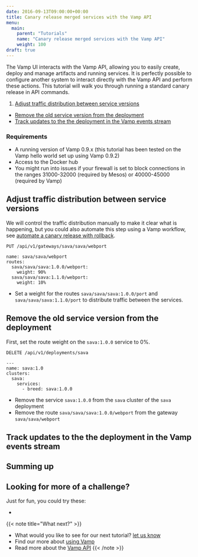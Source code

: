 ```yaml
---
date: 2016-09-13T09:00:00+00:00
title: Canary release merged services with the Vamp API
menu:
  main:
    parent: "Tutorials"
    name: "Canary release merged services with the Vamp API"
    weight: 100
draft: true
---
```


The Vamp UI interacts with the Vamp API, allowing you to easily create, deploy and manage artifacts and running services. It is perfectly possible to configure another system to interact directly with the Vamp API and perform these actions. This tutorial will walk you through running a standard canary release in API commands. 

1. [Adjust traffic distribution between service versions](/documentation/tutorials/canary-release-with-vamp-api/#adjust-traffic-distribution-between-service-versions)
- [Remove the old service version from the deployment](/documentation/tutorials/canary-release-with-vamp-api/#remove-the-old-service-version-from-the-deployment)
- [Track updates to the the deployment in the Vamp events stream](/documentation/tutorials/canary-release-with-vamp-api/#track-updates-to-the-the-deployment-in-the-vamp-events-stream)

### Requirements
* A running version of Vamp 0.9.x (this tutorial has been tested on the Vamp hello world set up using Vamp 0.9.2)
* Access to the Docker hub
* You might run into issues if your firewall is set to block connections in the ranges 31000-32000 (required by Mesos) or 40000-45000 (required by Vamp) 

## Adjust traffic distribution between service versions
We will control the traffic distribution manually to make it clear what is happening, but you could also automate this step using a Vamp workflow, see [automate a canary release with rollback](/documentation/tutorials/automate-a-canary-release/). 

`PUT /api/v1/gateways/sava/sava/webport` 

    name: sava/sava/webport
    routes:
      sava/sava/sava:1.0.0/webport:
        weight: 90%          
      sava/sava/sava:1.1.0/webport:
        weight: 10%


* Set a weight for the routes `sava/sava/sava:1.0.0/port` and `sava/sava/sava:1.1.0/port` to distribute traffic between the services.

## Remove the old service version from the deployment
 
First, set the route weight on the `sava:1.0.0` service to 0%.

`DELETE /api/v1/deployments/sava`

    ---
    name: sava:1.0
    clusters:
      sava:
        services:
          - breed: sava:1.0.0
    
* Remove the service `sava:1.0.0` from the `sava` cluster of the `sava` deployment
* Remove the route `sava/sava/sava:1.0.0/webport` from the gateway `sava/sava/webport`

## Track updates to the the deployment in the Vamp events stream

## Summing up


## Looking for more of a challenge?
Just for fun, you could try these:

* 

{{< note title="What next?" >}}
* What would you like to see for our next tutorial? [let us know](mailto:info@magnetic.io)
* Find our more about [using Vamp](documentation/using-vamp/artifacts)
* Read more about the [Vamp API](documentation/api/api-reference)
{{< /note >}}

